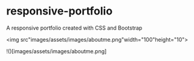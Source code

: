 # responsive-portfolio
A responsive portfolio created with CSS and Bootstrap

<img src"images/assets/images/aboutme.png"width="100"height="10">

!()[images/assets/images/aboutme.png]



